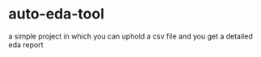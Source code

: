 # auto-eda-tool
a simple project in which you can uphold a csv file and you get a detailed eda report
